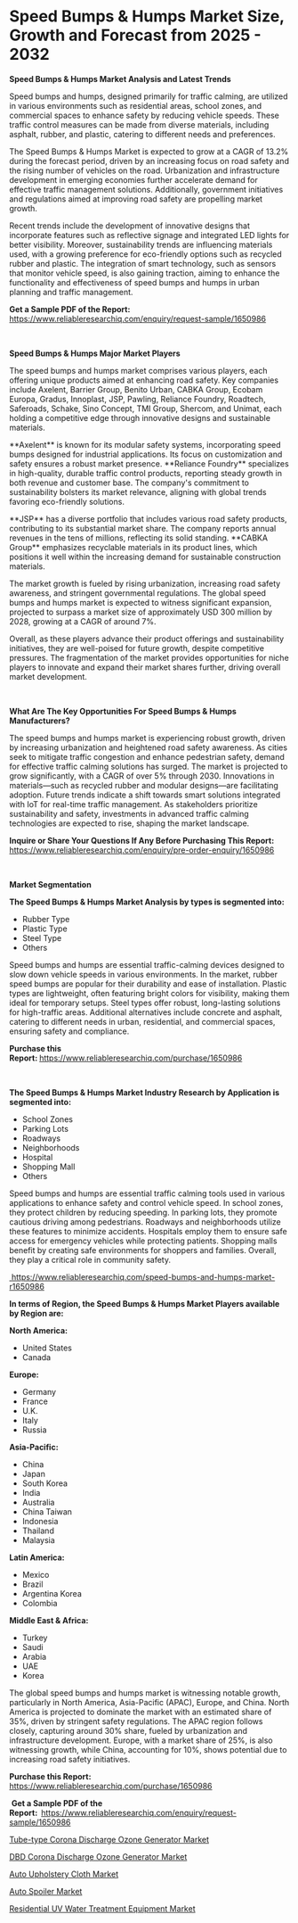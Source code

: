 <p><h1>Speed Bumps & Humps Market Size, Growth and Forecast from 2025 - 2032</h1></p><p><strong>Speed Bumps & Humps Market Analysis and Latest Trends</strong></p>
<p><p>Speed bumps and humps, designed primarily for traffic calming, are utilized in various environments such as residential areas, school zones, and commercial spaces to enhance safety by reducing vehicle speeds. These traffic control measures can be made from diverse materials, including asphalt, rubber, and plastic, catering to different needs and preferences.</p><p>The Speed Bumps & Humps Market is expected to grow at a CAGR of 13.2% during the forecast period, driven by an increasing focus on road safety and the rising number of vehicles on the road. Urbanization and infrastructure development in emerging economies further accelerate demand for effective traffic management solutions. Additionally, government initiatives and regulations aimed at improving road safety are propelling market growth.</p><p>Recent trends include the development of innovative designs that incorporate features such as reflective signage and integrated LED lights for better visibility. Moreover, sustainability trends are influencing materials used, with a growing preference for eco-friendly options such as recycled rubber and plastic. The integration of smart technology, such as sensors that monitor vehicle speed, is also gaining traction, aiming to enhance the functionality and effectiveness of speed bumps and humps in urban planning and traffic management.</p></p>
<p><strong>Get a Sample PDF of the Report:&nbsp;</strong> <a href="https://www.reliableresearchiq.com/enquiry/request-sample/1650986?utm_campaign=1159&utm_medium=2&utm_source=Github&utm_content=ia&utm_term=30032025&utm_id=speed-bumps-humps">https://www.reliableresearchiq.com/enquiry/request-sample/1650986</a></p>
<p>&nbsp;</p>
<p><strong>Speed Bumps & Humps Major Market Players</strong></p>
<p><p>The speed bumps and humps market comprises various players, each offering unique products aimed at enhancing road safety. Key companies include Axelent, Barrier Group, Benito Urban, CABKA Group, Ecobam Europa, Gradus, Innoplast, JSP, Pawling, Reliance Foundry, Roadtech, Saferoads, Schake, Sino Concept, TMI Group, Shercom, and Unimat, each holding a competitive edge through innovative designs and sustainable materials.</p><p>**Axelent** is known for its modular safety systems, incorporating speed bumps designed for industrial applications. Its focus on customization and safety ensures a robust market presence. **Reliance Foundry** specializes in high-quality, durable traffic control products, reporting steady growth in both revenue and customer base. The company's commitment to sustainability bolsters its market relevance, aligning with global trends favoring eco-friendly solutions.</p><p>**JSP** has a diverse portfolio that includes various road safety products, contributing to its substantial market share. The company reports annual revenues in the tens of millions, reflecting its solid standing. **CABKA Group** emphasizes recyclable materials in its product lines, which positions it well within the increasing demand for sustainable construction materials.</p><p>The market growth is fueled by rising urbanization, increasing road safety awareness, and stringent governmental regulations. The global speed bumps and humps market is expected to witness significant expansion, projected to surpass a market size of approximately USD 300 million by 2028, growing at a CAGR of around 7%.</p><p>Overall, as these players advance their product offerings and sustainability initiatives, they are well-poised for future growth, despite competitive pressures. The fragmentation of the market provides opportunities for niche players to innovate and expand their market shares further, driving overall market development.</p></p>
<p>&nbsp;</p>
<p><strong>What Are The Key Opportunities For Speed Bumps & Humps Manufacturers?</strong></p>
<p><p>The speed bumps and humps market is experiencing robust growth, driven by increasing urbanization and heightened road safety awareness. As cities seek to mitigate traffic congestion and enhance pedestrian safety, demand for effective traffic calming solutions has surged. The market is projected to grow significantly, with a CAGR of over 5% through 2030. Innovations in materials—such as recycled rubber and modular designs—are facilitating adoption. Future trends indicate a shift towards smart solutions integrated with IoT for real-time traffic management. As stakeholders prioritize sustainability and safety, investments in advanced traffic calming technologies are expected to rise, shaping the market landscape.</p></p>
<p><strong>Inquire or Share Your Questions If Any Before Purchasing This Report:</strong> <a href="https://www.reliableresearchiq.com/enquiry/pre-order-enquiry/1650986?utm_campaign=1159&utm_medium=2&utm_source=Github&utm_content=ia&utm_term=30032025&utm_id=speed-bumps-humps">https://www.reliableresearchiq.com/enquiry/pre-order-enquiry/1650986</a></p>
<p>&nbsp;</p>
<p><strong>Market Segmentation</strong></p>
<p><strong>The Speed Bumps & Humps Market Analysis by types is segmented into:</strong></p>
<p><ul><li>Rubber Type</li><li>Plastic Type</li><li>Steel Type</li><li>Others</li></ul></p>
<p><p>Speed bumps and humps are essential traffic-calming devices designed to slow down vehicle speeds in various environments. In the market, rubber speed bumps are popular for their durability and ease of installation. Plastic types are lightweight, often featuring bright colors for visibility, making them ideal for temporary setups. Steel types offer robust, long-lasting solutions for high-traffic areas. Additional alternatives include concrete and asphalt, catering to different needs in urban, residential, and commercial spaces, ensuring safety and compliance.</p></p>
<p><strong>Purchase this Report:&nbsp;</strong><a href="https://www.reliableresearchiq.com/purchase/1650986?utm_campaign=1159&utm_medium=2&utm_source=Github&utm_content=ia&utm_term=30032025&utm_id=speed-bumps-humps">https://www.reliableresearchiq.com/purchase/1650986</a></p>
<p>&nbsp;</p>
<p><strong>The Speed Bumps & Humps Market Industry Research by Application is segmented into:</strong></p>
<p><ul><li>School Zones</li><li>Parking Lots</li><li>Roadways</li><li>Neighborhoods</li><li>Hospital</li><li>Shopping Mall</li><li>Others</li></ul></p>
<p><p>Speed bumps and humps are essential traffic calming tools used in various applications to enhance safety and control vehicle speed. In school zones, they protect children by reducing speeding. In parking lots, they promote cautious driving among pedestrians. Roadways and neighborhoods utilize these features to minimize accidents. Hospitals employ them to ensure safe access for emergency vehicles while protecting patients. Shopping malls benefit by creating safe environments for shoppers and families. Overall, they play a critical role in community safety.</p></p>
<p><a href="https://www.reliableresearchiq.com/speed-bumps-and-humps-market-r1650986?utm_campaign=1159&utm_medium=2&utm_source=Github&utm_content=ia&utm_term=30032025&utm_id=speed-bumps-humps">&nbsp;https://www.reliableresearchiq.com/speed-bumps-and-humps-market-r1650986</a></p>
<p><strong>In terms of Region, the Speed Bumps & Humps Market Players available by Region are:</strong></p>
<p>
    <p> <strong> North America: </strong>
        <ul>
            <li>United States</li>
            <li>Canada</li>
        </ul>
        </p> 
    <p> <strong> Europe: </strong>
        <ul>
            <li>Germany</li>
            <li>France</li>
            <li>U.K.</li>
            <li>Italy</li>
            <li>Russia</li>
        </ul>
        </p> 
    <p> <strong> Asia-Pacific: </strong>
        <ul>
            <li>China</li>
            <li>Japan</li>
            <li>South Korea</li>
            <li>India</li>
            <li>Australia</li>
            <li>China Taiwan</li>
            <li>Indonesia</li>
            <li>Thailand</li>
            <li>Malaysia</li>
        </ul>
        </p> 
    <p> <strong> Latin America: </strong>
        <ul>
            <li>Mexico</li>
            <li>Brazil</li>
            <li>Argentina Korea</li>
            <li>Colombia</li>
        </ul>
        </p> 
    <p> <strong> Middle East & Africa: </strong>
        <ul>
            <li>Turkey</li>
            <li>Saudi</li>
            <li>Arabia</li>
            <li>UAE</li>
            <li>Korea</li>
        </ul>
    </p>
    </p>
<p><p>The global speed bumps and humps market is witnessing notable growth, particularly in North America, Asia-Pacific (APAC), Europe, and China. North America is projected to dominate the market with an estimated share of 35%, driven by stringent safety regulations. The APAC region follows closely, capturing around 30% share, fueled by urbanization and infrastructure development. Europe, with a market share of 25%, is also witnessing growth, while China, accounting for 10%, shows potential due to increasing road safety initiatives.</p></p>
<p><strong>Purchase this Report: </strong><a href="https://www.reliableresearchiq.com/purchase/1650986?utm_campaign=1159&utm_medium=2&utm_source=Github&utm_content=ia&utm_term=30032025&utm_id=speed-bumps-humps">https://www.reliableresearchiq.com/purchase/1650986</a></p>
<p>&nbsp;<strong>Get a Sample PDF of the Report:&nbsp;&nbsp;</strong><a href="https://www.reliableresearchiq.com/enquiry/request-sample/1650986?utm_campaign=1159&utm_medium=2&utm_source=Github&utm_content=ia&utm_term=30032025&utm_id=speed-bumps-humps">https://www.reliableresearchiq.com/enquiry/request-sample/1650986</a></p>
<p><strong></strong></p>
<p><p><a href="https://www.linkedin.com/pulse/navigating-tube-type-corona-discharge-ozone-generator-market-wniee?utm_campaign=1159&utm_medium=2&utm_source=Github&utm_content=ia&utm_term=30032025&utm_id=speed-bumps-humps">Tube-type Corona Discharge Ozone Generator Market</a></p><p><a href="https://www.linkedin.com/pulse/dbd-corona-discharge-ozone-generator-market-scopeexpected-25ppe?utm_campaign=1159&utm_medium=2&utm_source=Github&utm_content=ia&utm_term=30032025&utm_id=speed-bumps-humps">DBD Corona Discharge Ozone Generator Market</a></p><p><a href="https://github.com/rwanjamiul/Market-Research-Report-List-1/blob/main/auto-upholstery-cloth-market.md?utm_campaign=1159&utm_medium=2&utm_source=Github&utm_content=ia&utm_term=30032025&utm_id=speed-bumps-humps">Auto Upholstery Cloth Market</a></p><p><a href="https://github.com/tamerlgwilt/Market-Research-Report-List-1/blob/main/auto-spoiler-market.md?utm_campaign=1159&utm_medium=2&utm_source=Github&utm_content=ia&utm_term=30032025&utm_id=speed-bumps-humps">Auto Spoiler Market</a></p><p><a href="https://www.linkedin.com/pulse/experts-forecast-significant-growth-residential-uv-ppdte?utm_campaign=1159&utm_medium=2&utm_source=Github&utm_content=ia&utm_term=30032025&utm_id=speed-bumps-humps">Residential UV Water Treatment Equipment Market</a></p></p>
